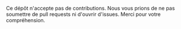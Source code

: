 Ce dépôt n'accepte pas de contributions. Nous vous prions de ne pas soumettre de pull requests ni d'ouvrir d'issues. Merci pour votre compréhension.